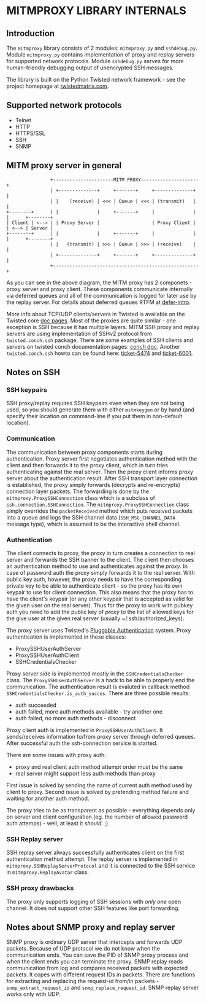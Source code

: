 MITMPROXY LIBRARY INTERNALS
===========================


Introduction
------------
The `mitmproxy` library consists of 2 modules: `mitmproxy.py` and `sshdebug.py`.
Module `mitmproxy.py` contains implementation of proxy and replay servers
for supported network protocols. Module `sshdebug.py` serves for more human-friendly
debugging output of unencrypted SSH messages.

The library is built on the Python Twisted network framework - see the project homepage
at [twistedmatrix.com](http://twistedmatrix.com/).


Supported network protocols
---------------------------
* Telnet
* HTTP
* HTTPS/SSL
* SSH
* SNMP


MITM proxy server in general
----------------------------
```
                +----------------------MITM PROXY---------------------+
                | +--------------+     +-------+     +--------------+ |
                | |    (receive) | <<< | Queue | <<< | (transmit)   | |
+--------+      | |              |     +-------+     |              | |      +--------+
| Client | <--> | | Proxy Server |                   | Proxy Client | | <--> | Server |
+--------+      | |              |     +-------+     |              | |      +--------+
                | |   (transmit) | >>> | Queue | >>> | (receive)    | |
                | +--------------+     +-------+     +--------------+ |
                +-----------------------------------------------------+
```

As you can see in the above diagram, the MITM proxy has 2 componets - proxy server
and proxy client. These components communicate internally via deferred queues
and all of the communication is logged for later use by the replay server.
For details about deferred queues RTFM at [defer-intro](http://twistedmatrix.com/documents/current/core/howto/defer-intro.html).

More info about TCP/UDP clients/servers in Twisted is available on the Twisted core [doc pages](http://twistedmatrix.com/documents/current/core/howto/index.html).
Most of the proxies are quite similar - one exception is SSH because it has multiple layers.
MITM SSH proxy and replay servers are using implementation of SSHv2 protocol
from `twisted.conch.ssh` package. There are some examples of SSH clients and
servers on twisted conch documentation pages:
[conch doc](http://twistedmatrix.com/documents/current/conch/index.html).
Another `twisted.conch.ssh` howto can be found here:
[ticket-5474](http://twistedmatrix.com/trac/ticket/5474)
and
[ticket-6001](http://twistedmatrix.com/trac/ticket/6001).


Notes on SSH
------------
### SSH keypairs
SSH proxy/replay requires SSH keypairs even when they are not being used,
so you should generate them with either `mitmkeygen` or by hand (and specify
their location on command-line if you put them in non-default location).

### Communication
The communication between proxy components starts during authentication.
Proxy server first negotiates authentication method with the client
and then forwards it to the proxy client, which in turn tries authenticating
against the real server. Then the proxy client informs proxy server about
the authentication result. After SSH transport layer connection is established,
the proxy simply forwards (decrypts and re-encrypts) connection layer packets.
The forwarding is done by the `mitmproxy.ProxySSHConnection` class which is a
subclass of `ssh.connection.SSHConnection`. The `mitmproxy.ProxySSHConnection` class simply
overrides the `packetReceived` method which puts received packets into a queue and logs
the SSH channel data (`SSH_MSG_CHANNEL_DATA` message type), which is assumed to be
the interactive shell channel.

### Authentication
The client connects to proxy, the proxy in turn creates a connection
to real server and forwards the SSH banner to the client. The client then chooses
an authentication method to use and authenticates against the _proxy_.
In case of password auth the proxy simply forwards it to the real server.
With public key auth, however, the proxy needs to have the corresponding private
key to be able to authenticate client - so the proxy has its own keypair
to use for client connection. This also means that the proxy has to have the client's
keypair (or any other keypair that is accepted as valid for the given user on the real server).
Thus for the proxy to work with pubkey auth you need to add the public key of _proxy_ to
the list of allowed keys for the give user at the given real server (usually ~/.ssh/authorized_keys).


The proxy server uses Twisted's [Pluggable Authentication](http://twistedmatrix.com/documents/current/core/howto/cred.html) system.
Proxy authentication is implemented in these classes:
* ProxySSHUserAuthServer
* ProxySSHUserAuthClient
* SSHCredentialsChecker


Proxy server side is implemented mostly in the `SSHCredentialsChecker` class.
The `ProxySSHUserAuthServer` is a hack to be able to properly end the communication.
The authentication result is evaluted in callback method `SSHCredentialsChecker.is_auth_succes`.
There are three possible results:
* auth succeeded
* auth failed, more auth methods available - try another one
* auth failed, no more auth methods - disconnect


Proxy client auth is implemented in `ProxySSHUserAuthClient`.
It sends/receives information to/from proxy server through deferred queues.
After successful auth the ssh-connection service is started.


There are some issues with proxy auth:
* proxy and real client auth method attempt order must be the same
* real server might support less auth methods than proxy

First issue is solved by sending the name of current auth method used by client to proxy.
Second issue is solved by pretending method failure and waiting for another auth method.

The proxy tries to be as transparent as possible - everything depends only on server and client configuration
(eg. the number of allowed password auth attemps) - well, at least it *should*. ;)


### SSH Replay server
SSH replay server always successfully authenticates client on the first authentication method attempt.
The replay server is implemented in `mitmproxy.SSHReplayServerProtocol` and it is connected to the SSH service in
`mitmproxy.ReplayAvatar` class.

### SSH proxy drawbacks
The proxy only supports logging of SSH sessions with _only one_ open channel.
It does not support other SSH features like port forwarding.


Notes about SNMP proxy and replay server
----------------------------------------
SNMP proxy is ordinary UDP server that intercepts and forwards UDP packets.
Because of UDP protocol we do not know when the communication ends.
You can save the PID of SNMP proxy process and when the client ends you can terminate the proxy.
SNMP replay reads communication from log and compares received packets with expected packets.
It copes with different request IDs in packets.
There are functions for extracting and replacing the request-id from/in packets - `snmp_extract_request_id` and `snmp_replace_request_id`.
SNMP replay server works only with UDP.


